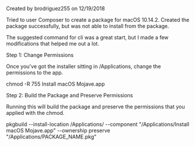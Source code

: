 Created by brodriguez255 on 12/19/2018

Tried to user Composer to create a package for macOS 10.14.2. Created the package successfully, but was not able to install from the package.

The suggested command for cli was a great start, but I made a few modifications that helped me out a lot.

Step 1: Change Permissions

Once you've got the installer sitting in /Applications, change the permissions to the app.

chmod -R 755 Install macOS Mojave.app

Step 2: Build the Package and Preserve Permissions

Running this will build the package and preserve the permissions that you applied with the chmod.

pkgbuild --install-location /Applications/ --component "/Applications/Install macOS Mojave.app" --ownership preserve "/Applications/PACKAGE_NAME.pkg"
